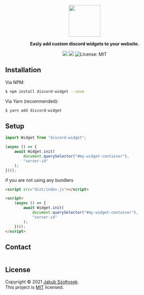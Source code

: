 <p align="center">
  <img height=100 src="https://svgshare.com/i/Zv4.svg" />
</p>

<p align="center">
    <strong>Easly add custom discord widgets to your website.</strong>
</p>

<p align="center">
  <img src="https://img.shields.io/npm/v/discord-widget.svg?style=for-the-badge"/>
  <img src="https://img.shields.io/npm/dm/discord-widget.svg?style=for-the-badge"/>
  <img alt="License: MIT" src="https://img.shields.io/badge/license-MIT-yellow.svg?style=for-the-badge" />
</p>

## Installation

Via NPM:

```bash
$ npm install discord-widget --save
```

Via Yarn (recommended):

```bash
$ yarn add discord-widget
```

## Setup

```js
import Widget from "discord-widget";

(async () => {
    await Widget.init(
        document.querySelector("#my-widget-container"),
        "server-id"
    );
})();
```

if you are not using any bundlers

```html
<script src="dist/index.js"></script>

<script>
    (async () => {
        await Widget.init(
            document.querySelector("#my-widget-container"),
            "server-id"
        );
    })();
</script>
```

## Contact

<img src="https://discordapp.com/api/guilds/600381707073486871/widget.png?style=banner1" alt="">

## License

Copyright © 2021 [Jakub Szołtysek](https://github.com/sveenxx).<br />
This project is [MIT](https://github.com/sveenxx/discord-widget/blob/master/LICENSE) licensed.
